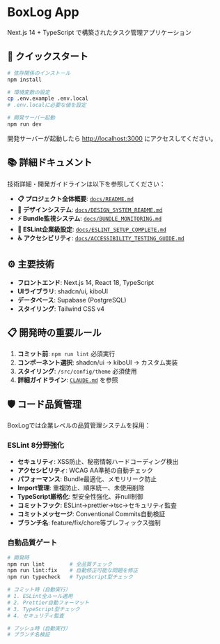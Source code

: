 # BoxLog App

Next.js 14 + TypeScript で構築されたタスク管理アプリケーション

## 🚀 クイックスタート

```bash
# 依存関係のインストール
npm install

# 環境変数の設定
cp .env.example .env.local
# .env.localに必要な値を設定

# 開発サーバー起動
npm run dev
```

開発サーバーが起動したら [http://localhost:3000](http://localhost:3000) にアクセスしてください。

## 📚 詳細ドキュメント

技術詳細・開発ガイドラインは以下を参照してください：

- **📋 プロジェクト全体概要**: [`docs/README.md`](./docs/README.md)
- **🎨 デザインシステム**: [`docs/DESIGN_SYSTEM_README.md`](./docs/DESIGN_SYSTEM_README.md)
- **⚡ Bundle監視システム**: [`docs/BUNDLE_MONITORING.md`](./docs/BUNDLE_MONITORING.md)
- **🔧 ESLint企業級設定**: [`docs/ESLINT_SETUP_COMPLETE.md`](./docs/ESLINT_SETUP_COMPLETE.md)
- **♿ アクセシビリティ**: [`docs/ACCESSIBILITY_TESTING_GUIDE.md`](./docs/ACCESSIBILITY_TESTING_GUIDE.md)

## ⚙️ 主要技術

- **フロントエンド**: Next.js 14, React 18, TypeScript
- **UIライブラリ**: shadcn/ui, kiboUI
- **データベース**: Supabase (PostgreSQL)
- **スタイリング**: Tailwind CSS v4

## 📋 開発時の重要ルール

1. **コミット前**: `npm run lint` 必須実行
2. **コンポーネント選択**: shadcn/ui → kiboUI → カスタム実装
3. **スタイリング**: `/src/config/theme` 必須使用
4. **詳細ガイドライン**: [`CLAUDE.md`](./CLAUDE.md) を参照

## 🛡️ コード品質管理

BoxLogでは企業レベルの品質管理システムを採用：

### ESLint 8分野強化
- **セキュリティ**: XSS防止、秘密情報ハードコーディング検出
- **アクセシビリティ**: WCAG AA準拠の自動チェック
- **パフォーマンス**: Bundle最適化、メモリリーク防止
- **Import管理**: 重複防止、順序統一、未使用削除
- **TypeScript厳格化**: 型安全性強化、非null制御
- **コミットフック**: ESLint→prettier→tsc→セキュリティ監査
- **コミットメッセージ**: Conventional Commits自動検証
- **ブランチ名**: feature/fix/chore等プレフィックス強制

### 自動品質ゲート
```bash
# 開発時
npm run lint        # 全品質チェック
npm run lint:fix    # 自動修正可能な問題を修正
npm run typecheck   # TypeScript型チェック

# コミット時（自動実行）
# 1. ESLint全ルール適用
# 2. Prettier自動フォーマット
# 3. TypeScript型チェック
# 4. セキュリティ監査

# プッシュ時（自動実行）
# ブランチ名検証
```
